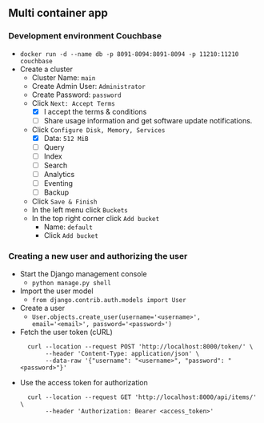 ## Multi container app

### Development environment Couchbase

- `docker run -d --name db -p 8091-8094:8091-8094 -p 11210:11210 couchbase`
- Create a cluster
  - Cluster Name: `main`
  - Create Admin User: `Administrator`
  - Create Password: `password`
  - Click `Next: Accept Terms`
    - [x] I accept the terms & conditions
    - [ ] Share usage information and get software update notifications.
  - Click `Configure Disk, Memory, Services`
      - [x] Data: `512 MiB`
      - [ ] Query
      - [ ] Index
      - [ ] Search
      - [ ] Analytics
      - [ ] Eventing
      - [ ] Backup
  - Click `Save & Finish`
  - In the left menu click `Buckets`
  - In the top right corner click `Add bucket`
    - Name: `default`
    - Click `Add bucket`

### Creating a new user and authorizing the user

- Start the Django management console
  - `python manage.py shell`
- Import the user model
  - `from django.contrib.auth.models import User`
- Create a user
  - `User.objects.create_user(username='<username>', email='<email>', password='<password>')`
- Fetch the user token (cURL)
  ```
    curl --location --request POST 'http://localhost:8000/token/' \
         --header 'Content-Type: application/json' \
         --data-raw '{"username": "<username>", "password": "<password>"}'
  ```
- Use the access token for authorization
  ```
    curl --location --request GET 'http://localhost:8000/api/items/' \
         --header 'Authorization: Bearer <access_token>'
  ```